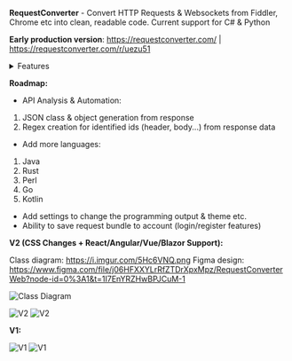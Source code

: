 **RequestConverter** - Convert HTTP Requests & Websockets from Fiddler, Chrome etc into clean, readable code. Current support for C# & Python

**Early production version**: https://requestconverter.com/ | https://requestconverter.com/r/uezu51

<details>
  <summary>Features</summary>
  * Analyse Http Requests & Websockets
  * Store request bundles (SQL server) rq.com/r/xyz
  * Brotli compression (reducing JSON by half)
  * Multiple file types
  * * .HAR
  * * .SAZ
  * Request body
  * * Detect POST text, json
  * * Detect Multipart data
  * * Detect XWWWUrlFormEncoded data
  * * Escape strings when needed
  * Code generation
  * * Python
  * * * Change req/resp/header names
  * * C#
  * * * Add proxy
  * * * Change request name
  * * Method name generation
  * * Custom preferences
  * * * Wrap with class
  * * * Wrap with method
  * API analysis (identify IDs previously used in other requests)
</details>

**Roadmap:**

- API Analysis & Automation: 
1. JSON class & object generation from response
2. Regex creation for identified ids (header, body...) from response data
- Add more languages:
1. Java
2. Rust
3. Perl
4. Go
5. Kotlin
- Add settings to change the programming output & theme etc.
- Ability to save request bundle to account (login/register features)

**V2 (CSS Changes + React/Angular/Vue/Blazor Support):**

Class diagram: https://i.imgur.com/5Hc6VNQ.png
Figma design: https://www.figma.com/file/j06HFXXYLrRfZTDrXpxMpz/RequestConverterWeb?node-id=0%3A1&t=1I7EnYRZHwBPJCuM-1

![Class Diagram](https://i.imgur.com/5Hc6VNQ.png)

![V2](https://i.imgur.com/ef7u3T7.png)
![V2](https://i.imgur.com/rBxRGaT.png)

**V1:**

![V1](https://i.imgur.com/qhNUIOb.png)
![V1](https://i.imgur.com/GOC3fS5.png)
